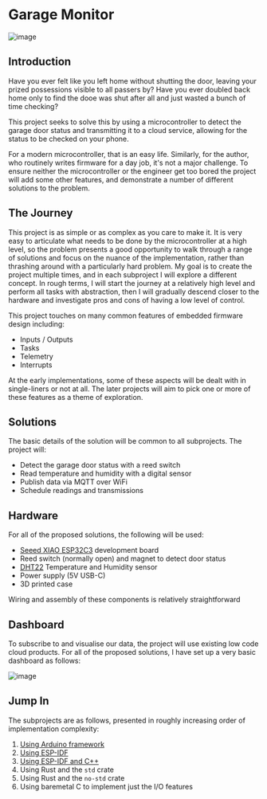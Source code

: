 # Garage Monitor
![image](https://github.com/user-attachments/assets/e63ac389-65a6-4c24-9515-e5f5d7e31f60)

## Introduction

Have you ever felt like you left home without shutting the door, leaving your prized possessions visible to all passers by? Have you ever doubled back home only to find the dooe was shut after all and just wasted a bunch of time checking?

This project seeks to solve this by using a microcontroller to detect the garage door status and transmitting it to a cloud service, allowing for the status to be checked on your phone.

For a modern microcontroller, that is an easy life. Similarly, for the author, who routinely writes firmware for a day job, it's not a major challenge. To ensure neither the microcontroller or the engineer get too bored the project will add some other features, and demonstrate a number of different solutions to the problem.

## The Journey

This project is as simple or as complex as you care to make it. It is very easy to articulate what needs to be done by the microcontroller at a high level, so the problem presents a good opportunity to walk through a range of solutions and focus on the nuance of the implementation, rather than thrashing around with a particularly hard problem. My goal is to create the project multiple times, and in each subproject I will explore a different concept. In rough terms, I will start the journey at a relatively high level and perform all tasks with abstraction, then I will gradually descend closer to the hardware and investigate pros and cons of having a low level of control.

This project touches on many common features of embedded firmware design including:

- Inputs / Outputs
- Tasks
- Telemetry
- Interrupts

At the early implementations, some of these aspects will be dealt with in single-liners or not at all. The later projects will aim to pick one or more of these features as a theme of exploration.

## Solutions

The basic details of the solution will be common to all subprojects. The project will: 

- Detect the garage door status with a reed switch
- Read temperature and humidity with a digital sensor 
- Publish data via MQTT over WiFi
- Schedule readings and transmissions

## Hardware

For all of the proposed solutions, the following will be used:

- [Seeed XIAO ESP32C3](https://www.seeedstudio.com/Seeed-XIAO-ESP32C3-p-5431.html) development board
- Reed switch (normally open) and magnet to detect door status
- [DHT22](https://core-electronics.com.au/dht22-module-temperature-and-humidity.html) Temperature and Humidity sensor
- Power supply (5V USB-C)
- 3D printed case

Wiring and assembly of these components is relatively straightforward

## Dashboard

To subscribe to and visualise our data, the project will use existing low code cloud products. For all of the proposed solutions, I have set up a very basic dashboard as follows:

![image](https://github.com/user-attachments/assets/e63ac389-65a6-4c24-9515-e5f5d7e31f60)

## Jump In

The subprojects are as follows, presented in roughly increasing order of implementation complexity:
1. [Using Arduino framework](https://github.com/TristanWebber/garage_monitor/tree/main/arduino)
2. [Using ESP-IDF](https://github.com/TristanWebber/garage_monitor/tree/main/esp_idf)
3. [Using ESP-IDF and C++](https://github.com/TristanWebber/garage_monitor/tree/main/esp_cpp)
4. Using Rust and the `std` crate
5. Using Rust and the `no-std` crate
6. Using baremetal C to implement just the I/O features
